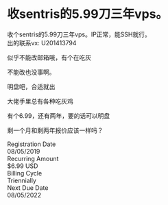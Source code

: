 # 收sentris的5.99刀三年vps。


收个sentris的5.99刀三年vps。IP正常，能SSH就行。<br />
出的联系vx: U201413794

似乎不能改邮箱哦，有个在吃灰

不能改也没事啊。

明盘吧，合适就出

大佬手里总有各种吃灰鸡

有个6.99，还有两年，要的话可以明盘

剩一个月和剩两年报价应该一样吗？

Registration Date<br />
08/05/2019<br />
Recurring Amount<br />
$6.99 USD<br />
Billing Cycle<br />
Triennially<br />
Next Due Date<br />
08/05/2022
